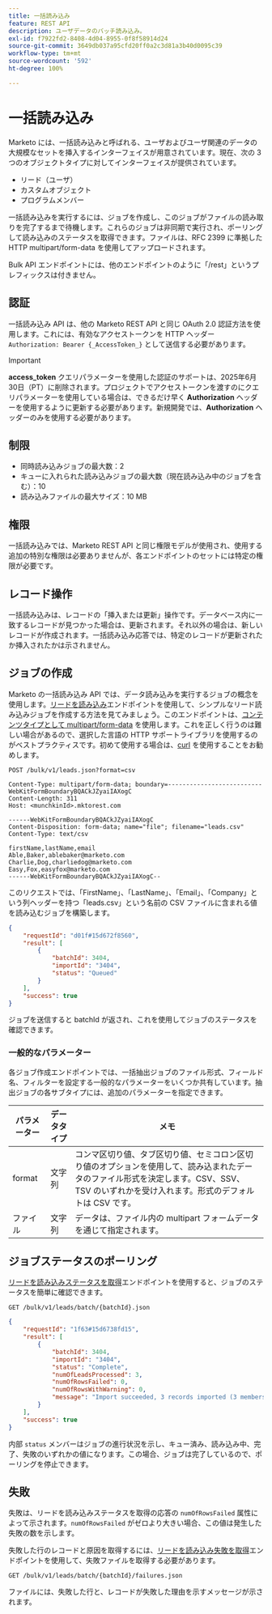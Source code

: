 ```yaml
---
title: 一括読み込み
feature: REST API
description: ユーザデータのバッチ読み込み。
exl-id: f7922fd2-8408-4d04-8955-0f8f58914d24
source-git-commit: 3649db037a95cfd20ff0a2c3d81a3b40d0095c39
workflow-type: tm+mt
source-wordcount: '592'
ht-degree: 100%

---
```


# 一括読み込み

Marketo には、一括読み込みと呼ばれる、ユーザおよびユーザ関連のデータの大規模なセットを挿入するインターフェイスが用意されています。現在、次の 3 つのオブジェクトタイプに対してインターフェイスが提供されています。

- リード（ユーザ）
- カスタムオブジェクト
- プログラムメンバー

一括読み込みを実行するには、ジョブを作成し、このジョブがファイルの読み取りを完了するまで待機します。これらのジョブは非同期で実行され、ポーリングして読み込みのステータスを取得できます。ファイルは、RFC 2399 に準拠した HTTP multipart/form-data を使用してアップロードされます。

Bulk API エンドポイントには、他のエンドポイントのように「/rest」というプレフィックスは付きません。

## 認証

一括読み込み API は、他の Marketo REST API と同じ OAuth 2.0 認証方法を使用します。これには、有効なアクセストークンを HTTP ヘッダー `Authorization: Bearer {_AccessToken_}` として送信する必要があります。

>[!IMPORTANT]
>
>**access_token** クエリパラメーターを使用した認証のサポートは、2025年6月30日（PT）に削除されます。プロジェクトでアクセストークンを渡すのにクエリパラメーターを使用している場合は、できるだけ早く **Authorization** ヘッダーを使用するように更新する必要があります。新規開発では、**Authorization** ヘッダーのみを使用する必要があります。

## 制限

- 同時読み込みジョブの最大数：2
- キューに入れられた読み込みジョブの最大数（現在読み込み中のジョブを含む）：10
- 読み込みファイルの最大サイズ：10 MB

## 権限

一括読み込みでは、Marketo REST API と同じ権限モデルが使用され、使用する追加の特別な権限は必要ありませんが、各エンドポイントのセットには特定の権限が必要です。

## レコード操作

一括読み込みは、レコードの「挿入または更新」操作です。データベース内に一致するレコードが見つかった場合は、更新されます。それ以外の場合は、新しいレコードが作成されます。一括読み込み応答では、特定のレコードが更新されたか挿入されたかは示されません。

## ジョブの作成

Marketo の一括読み込み API では、データ読み込みを実行するジョブの概念を使用します。[リードを読み込み](https://developer.adobe.com/marketo-apis/api/mapi/#tag/Bulk-Import-Leads/operation/importLeadUsingPOST)エンドポイントを使用して、シンプルなリード読み込みジョブを作成する方法を見てみましょう。このエンドポイントは、[コンテンツタイプとして multipart/form-data](https://www.w3.org/Protocols/rfc1341/7_2_Multipart.html) を使用します。これを正しく行うのは難しい場合があるので、選択した言語の HTTP サポートライブラリを使用するのがベストプラクティスです。初めて使用する場合は、[curl](https://curl.se/) を使用することをお勧めします。

```
POST /bulk/v1/leads.json?format=csv
```

```
Content-Type: multipart/form-data; boundary=--------------------------WebKitFormBoundaryBQACkJZyaiIAXogC
Content-Length: 311
Host: <munchkinId>.mktorest.com
```

```
------WebKitFormBoundaryBQACkJZyaiIAXogC
Content-Disposition: form-data; name="file"; filename="leads.csv"
Content-Type: text/csv

firstName,lastName,email
Able,Baker,ablebaker@marketo.com
Charlie,Dog,charliedog@marketo.com
Easy,Fox,easyfox@marketo.com
------WebKitFormBoundaryBQACkJZyaiIAXogC--
```

このリクエストでは、「FirstName」、「LastName」、「Email」、「Company」という列ヘッダーを持つ「leads.csv」という名前の CSV ファイルに含まれる値を読み込むジョブを構築します。

```json
{
    "requestId": "d01f#15d672f8560",
    "result": [
        {
            "batchId": 3404,
            "importId": "3404",
            "status": "Queued"
        }
    ],
    "success": true
}
```

ジョブを送信すると batchId が返され、これを使用してジョブのステータスを確認できます。

### 一般的なパラメーター

各ジョブ作成エンドポイントでは、一括抽出ジョブのファイル形式、フィールド名、フィルターを設定する一般的なパラメーターをいくつか共有しています。抽出ジョブの各サブタイプには、追加のパラメーターを指定できます。

| パラメーター | データタイプ | メモ |
|---|---|---|
| format | 文字列 | コンマ区切り値、タブ区切り値、セミコロン区切り値のオプションを使用して、読み込まれたデータのファイル形式を決定します。CSV、SSV、TSV のいずれかを受け入れます。形式のデフォルトは CSV です。 |
| ファイル | 文字列 | データは、ファイル内の multipart フォームデータを通じて指定されます。 |

## ジョブステータスのポーリング

[リードを読み込みステータスを取得](https://developer.adobe.com/marketo-apis/api/mapi/#tag/Bulk-Import-Leads/operation/getImportLeadStatusUsingGET)エンドポイントを使用すると、ジョブのステータスを簡単に確認できます。

```
GET /bulk/v1/leads/batch/{batchId}.json
```

```json
{
    "requestId": "1f63#15d6738fd15",
    "result": [
        {
            "batchId": 3404,
            "importId": "3404",
            "status": "Complete",
            "numOfLeadsProcessed": 3,
            "numOfRowsFailed": 0,
            "numOfRowsWithWarning": 0,
            "message": "Import succeeded, 3 records imported (3 members)"
        }
    ],
    "success": true
}
```

内部 `status` メンバーはジョブの進行状況を示し、キュー済み、読み込み中、完了、失敗のいずれかの値になります。この場合、ジョブは完了しているので、ポーリングを停止できます。

## 失敗

失敗は、リードを読み込みステータスを取得の応答の `numOfRowsFailed` 属性によって示されます。`numOfRowsFailed` がゼロより大きい場合、この値は発生した失敗の数を示します。

失敗した行のレコードと原因を取得するには、[リードを読み込み失敗を取得](https://developer.adobe.com/marketo-apis/api/mapi/#tag/Bulk-Import-Leads/operation/getImportLeadFailuresUsingGET)エンドポイントを使用して、失敗ファイルを取得する必要があります。

```
GET /bulk/v1/leads/batch/{batchId}/failures.json
```

ファイルには、失敗した行と、レコードが失敗した理由を示すメッセージが示されます。
